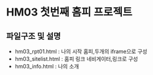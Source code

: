 # HM03 첫번째 홈피 프로젝트
## 파일구조 및 설명
- hm03_rpt01.html : 나의 시작 홈피,두개의 iframe으로 구성
- hm03_sitelist.html : 홈피 링크 네비게이터,링크로 구성
- hm03_info.html : 나의 소개
